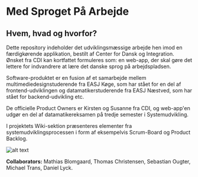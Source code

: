 # Med Sproget På Arbejde

## Hvem, hvad og hvorfor?
Dette repository indeholder det udviklingsmæssige arbejde hen imod en færdigkørende applikation, bestilt af Center for Dansk og Integration. Ønsket fra CDI kan kortfattet formuleres som: en web-app, der skal gøre det lettere for indvandrere at lære det danske sprog på arbejdspladsen.

Software-produktet er en fusion af et samarbejde mellem multimediedesignstuderende fra EASJ Køge, som har stået for en del af frontend-udviklingen og datamatikerstuderende fra EASJ Næstved, som har stået for backend-udvikling etc.

De officielle Product Owners er Kirsten og Susanne fra CDI, og web-app'en udgør en del af datamatikereksamen på tredje semester i Systemudvikling.

I projektets Wiki-sektion præsenteres elementer fra systemudviklingsprocessen i form af eksempelvis Scrum-Board og Product Backlog.

![alt text](https://i.imgur.com/ELuikko.png)

**Collaborators:**
Mathias Blomgaard, Thomas Christensen, Sebastian Ougter, Michael Trans, Daniel Lyck.

